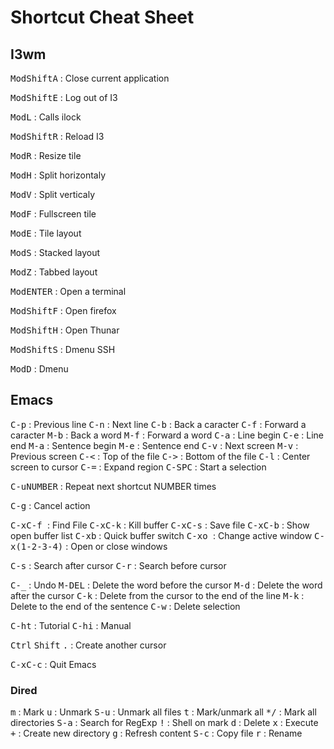# Shortcut Cheat Sheet

## I3wm
<kbd>Mod</kbd><kbd>Shift</kbd><kbd>A</kbd> : Close current application

<kbd>Mod</kbd><kbd>Shift</kbd><kbd>E</kbd> : Log out of I3

<kbd>Mod</kbd><kbd>L</kbd> : Calls ilock

<kbd>Mod</kbd><kbd>Shift</kbd><kbd>R</kbd> : Reload I3


<kbd>Mod</kbd><kbd>R</kbd> : Resize tile

<kbd>Mod</kbd><kbd>H</kbd> : Split horizontaly

<kbd>Mod</kbd><kbd>V</kbd> : Split verticaly

<kbd>Mod</kbd><kbd>F</kbd> : Fullscreen tile

<kbd>Mod</kbd><kbd>E</kbd> : Tile layout

<kbd>Mod</kbd><kbd>S</kbd> : Stacked layout

<kbd>Mod</kbd><kbd>Z</kbd> : Tabbed layout


<kbd>Mod</kbd><kbd>ENTER</kbd> : Open a terminal

<kbd>Mod</kbd><kbd>Shift</kbd><kbd>F</kbd> : Open firefox

<kbd>Mod</kbd><kbd>Shift</kbd><kbd>H</kbd> : Open Thunar

<kbd>Mod</kbd><kbd>Shift</kbd><kbd>S</kbd> : Dmenu SSH

<kbd>Mod</kbd><kbd>D</kbd> : Dmenu

## Emacs

<kbd>C-p</kbd> : Previous line
<kbd>C-n</kbd> : Next line
<kbd>C-b</kbd> : Back a caracter
<kbd>C-f</kbd> : Forward a caracter
<kbd>M-b</kbd> : Back a word
<kbd>M-f</kbd> : Forward a word
<kbd>C-a</kbd> : Line begin
<kbd>C-e</kbd> : Line end
<kbd>M-a</kbd> : Sentence begin
<kbd>M-e</kbd> : Sentence end
<kbd>C-v</kbd> : Next screen
<kbd>M-v</kbd> : Previous screen
<kbd>C-<</kbd> : Top of the file
<kbd>C-></kbd> : Bottom of the file
<kbd>C-l</kbd> : Center screen to cursor
<kbd>C-=</kbd>  : Expand region
<kbd>C-SPC</kbd> : Start a selection

<kbd>C-u</kbd><kbd>NUMBER</kbd> : Repeat next shortcut NUMBER times

<kbd>C-g</kbd> : Cancel action

<kbd>C-x</kbd><kbd>C-f </kbd> : Find File
<kbd>C-x</kbd><kbd>C-k</kbd>  : Kill buffer
<kbd>C-x</kbd><kbd>C-s</kbd> : Save file
<kbd>C-x</kbd><kbd>C-b</kbd>  : Show open buffer list
<kbd>C-x</kbd><kbd>b</kbd>  : Quick buffer switch
<kbd>C-x</kbd><kbd>o </kbd> : Change active window
<kbd>C-x</kbd><kbd>(1-2-3-4)</kbd>  : Open or close windows

<kbd>C-s</kbd> : Search after cursor
<kbd>C-r</kbd> : Search before cursor

<kbd>C-_</kbd> : Undo
<kbd>M-DEL</kbd> : Delete the word before the cursor
<kbd>M-d</kbd> : Delete the word after the cursor
<kbd>C-k</kbd> : Delete from the cursor to the end of the line
<kbd>M-k</kbd> : Delete to the end of the sentence
<kbd>C-w</kbd> : Delete selection

<kbd>C-h</kbd><kbd>t</kbd>  : Tutorial
<kbd>C-h</kbd><kbd>i</kbd> : Manual

<kbd>Ctrl</kbd> <kbd>Shift</kbd> <kbd>.</kbd>  : Create another cursor

<kbd>C-x</kbd><kbd>C-c</kbd>  : Quit Emacs

### Dired

<kbd>m</kbd> : Mark
<kbd>u</kbd> : Unmark
<kbd>S-u</kbd> : Unmark all files
<kbd>t</kbd> : Mark/unmark all
<kbd>*</kbd><kbd>/</kbd> : Mark all directories
<kbd>S-a</kbd> : Search for RegExp
<kbd>!</kbd> : Shell on mark
<kbd>d</kbd> : Delete
<kbd>x</kbd> : Execute
<kbd>+</kbd> : Create new directory
<kbd>g</kbd> : Refresh content
<kbd>S-c</kbd> : Copy file
<kbd>r</kbd> : Rename

